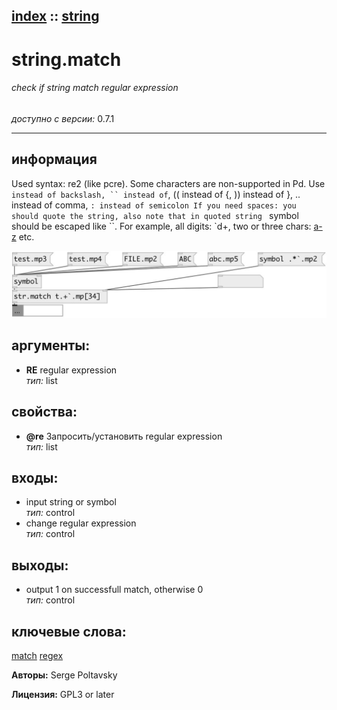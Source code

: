 [index](index.html) :: [string](category_string.html)
---

# string.match

###### check if string match regular expression

*доступно с версии:* 0.7.1

---


## информация
Used syntax: re2 (like pcre). Some characters are non-supported in Pd. Use ` instead of backslash, `` instead of `, (( instead of {, )) instead of }, .. instead of comma, `: instead of semicolon If you need spaces: you should quote the string, also note that in quoted string ` symbol should be escaped like ``. For example, all digits: `d+, two or three chars: [a-z]((2..3)) etc.


[![example](../examples/img/string.match.jpg)](../examples/pd/string.match.pd)



## аргументы:

* **RE**
regular expression<br>
_тип:_ list<br>





## свойства:

* **@re** 
Запросить/установить regular expression<br>
_тип:_ list<br>



## входы:

* input string or symbol<br>
_тип:_ control
* change regular expression<br>
_тип:_ control



## выходы:

* output 1 on successfull match, otherwise 0<br>
_тип:_ control



## ключевые слова:

[match](keywords/match.html)
[regex](keywords/regex.html)






**Авторы:** Serge Poltavsky




**Лицензия:** GPL3 or later





